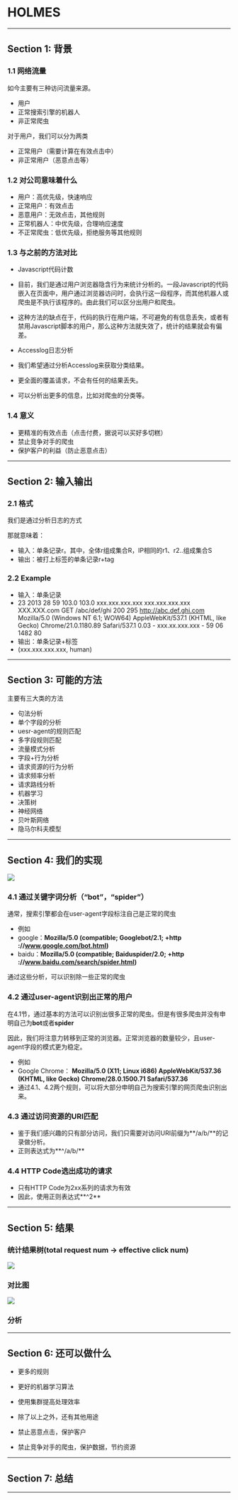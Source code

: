 HOLMES
======================================
--------------------------------------
## Section 1: 背景

### 1.1 网络流量

如今主要有三种访问流量来源。

+ 用户
+ 正常搜索引擎的机器人
+ 非正常爬虫

对于用户，我们可以分为两类

+ 正常用户（需要计算在有效点击中）
+ 非正常用户（恶意点击等）

### 1.2 对公司意味着什么

+ 用户：高优先级，快速响应
 + 正常用户：有效点击
 + 恶意用户：无效点击，其他规则
+ 正常机器人：中优先级，合理响应速度
+ 不正常爬虫：低优先级，拒绝服务等其他规则

### 1.3 与之前的方法对比

+ Javascript代码计数
 + 目前，我们是通过用户浏览器隐含行为来统计分析的。一段Javascript的代码嵌入在页面中，用户通过浏览器访问时，会执行这一段程序，而其他机器人或爬虫是不执行该程序的。由此我们可以区分出用户和爬虫。
 + 这种方法的缺点在于，代码的执行在用户端，不可避免的有信息丢失，或者有禁用Javascript脚本的用户，那么这种方法就失效了，统计的结果就会有偏差。

+ Accesslog日志分析
 + 我们希望通过分析Accesslog来获取分类结果。
 + 更全面的覆盖请求，不会有任何的结果丢失。
 + 可以分析出更多的信息，比如对爬虫的分类等。

### 1.4 意义

+ 更精准的有效点击（点击付费，据说可以买好多切糕）
+ 禁止竞争对手的爬虫
+ 保护客户的利益（防止恶意点击）

---------------------------

## Section 2: 输入输出

### 2.1 格式

我们是通过分析日志的方式

那就意味着：

+ 输入：单条记录r。其中，全体r组成集合R，IP相同的r1、r2..组成集合S
+ 输出：被打上标签的单条记录r+tag

### 2.2 Example

+ 输入：单条记录
 + 23	2013	28	59	103.0	103.0	xxx.xxx.xxx.xxx	xxx.xxx.xxx.xxx	XXX.XXX.com	GET	/abc/def/ghi	200	295	http://abc.def.ghi.com	Mozilla/5.0 (Windows NT 6.1; WOW64) AppleWebKit/537.1 (KHTML, like Gecko) Chrome/21.0.1180.89 Safari/537.1	0.03	-	xxx.xx.xxx.xxx	-	59	06	1482	80
+ 输出：单条记录+标签
 + (xxx.xxx.xxx.xxx, human)

------------------------------------------

## Section 3: 可能的方法

主要有三大类的方法

+ 句法分析
 + 单个字段的分析
 + uesr-agent的规则匹配
 + 多字段规则匹配
+ 流量模式分析
 + 字段+行为分析
 + 请求资源的行为分析
 + 请求频率分析
 + 请求路线分析
+ 机器学习
 + 决策树
 + 神经网络
 + 贝叶斯网络
 + 隐马尔科夫模型

--------------------------------------------

## Section 4: 我们的实现

![](doc/image/implement.png) 

### 4.1 通过关键字词分析（“bot”，“spider”）

通常，搜索引擎都会在user-agent字段标注自己是正常的爬虫

+ 例如
 + google：**Mozilla/5.0 (compatible; Googlebot/2.1; +http ://www.google.com/bot.html)**
 + baidu：**Mozilla/5.0 (compatible; Baiduspider/2.0; +http ://www.baidu.com/search/spider.html)**

通过这些分析，可以识别除一些正常的爬虫

### 4.2 通过user-agent识别出正常的用户

在4.1节，通过基本的方法可以识别出很多正常的爬虫。但是有很多爬虫并没有申明自己为**bot**或者**spider**

因此，我们将注意力转移到正常的浏览器。正常浏览器的数量较少，且user-agent字段的模式更为稳定。

+ 例如
 + Google Chrome： **Mozilla/5.0 (X11; Linux i686) AppleWebKit/537.36 (KHTML, like Gecko) Chrome/28.0.1500.71 Safari/537.36**
 + 通过4.1、4.2两个规则，可以将大部分申明自己为搜索引擎的网页爬虫识别出来。

### 4.3  通过访问资源的URI匹配

+ 鉴于我们感兴趣的只有部分访问，我们只需要对访问URI前缀为**/a/b/**的记录做分析。
+ 正则表达式为**^/a/b/**

### 4.4 HTTP Code选出成功的请求

+ 只有HTTP Code为2xx系列的请求为有效
+ 因此，使用正则表达式**^2**


--------------------------------------------

## Section 5: 结果

### 统计结果树(total request num   ->    effective click num)

![](doc/image/CountTree.png)

### 对比图

![](doc/image/result.png)

### 分析

---------------------------------------------

## Section 6: 还可以做什么

+ 更多的规则
+ 更好的机器学习算法
+ 使用集群提高处理效率

+ 除了以上之外，还有其他用途
 + 禁止恶意点击，保护客户
 + 禁止竞争对手的爬虫，保护数据，节约资源

---------------------------------------------

## Section 7: 总结

---------------------------------------------
